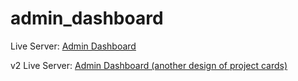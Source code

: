 # admin_dashboard
Live Server: [Admin Dashboard](https://ahmedraza420.github.io/admin_dashboard/)

v2 Live Server: [Admin Dashboard (another design of project cards)](https://ahmedraza420.github.io/admin_dashboard/v2.html)